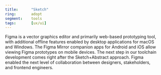 ```yaml
---
title:      "Sketch"
ring:       adopt
segment:    tools
tags:       [ux/ui]
---
```


Figma is a vector graphics editor and primarily web-based prototyping tool, with additional offline features enabled by desktop applications for macOS and Windows. The Figma Mirror companion apps for Android and iOS allow viewing Figma prototypes on mobile devices. The next step in our toolchain development comes right after the Sketch+Abstract approach. Figma enabled the next level of collaboration between designers, stakeholders, and frontend engineers.
